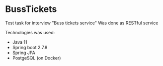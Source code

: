 # BussTickets
Test task for interview "Buss tickets service"
Was done as RESTful service

Technologies was used:
- Java 11
- Spring boot 2.7.8
- Spring JPA
- PostgeSQL (on Docker)
